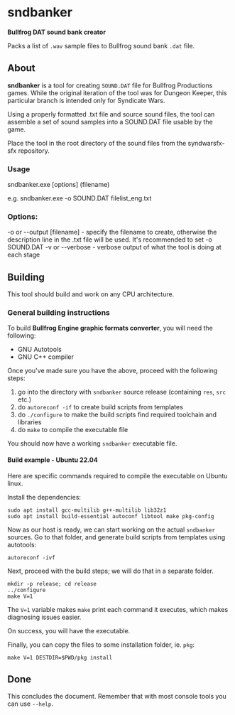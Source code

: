 # sndbanker

**Bullfrog DAT sound bank creator**

Packs a list of `.wav` sample files to Bullfrog sound bank `.dat` file.

## About

**sndbanker** is a tool for creating `SOUND.DAT` file for Bullfrog Productions
games. While the original iteration of the tool was for Dungeon Keeper, this
particular branch is intended only for Syndicate Wars.

Using a properly formatted .txt file and source sound files, the tool can
assemble a set of sound samples into a SOUND.DAT file usable by the game.

Place the tool in the root directory of the sound files from the syndwarsfx-sfx repository.

### Usage

 sndbanker.exe [options] (filename)
 
e.g.  sndbanker.exe -o SOUND.DAT filelist_eng.txt

### Options:

-o or --output [filename] - specify the filename to create, otherwise the description line in the .txt file will be used. It's recommended to set -o SOUND.DAT
-v or --verbose - verbose output of what the tool is doing at each stage

## Building

This tool should build and work on any CPU architecture.

### General building instructions

To build **Bullfrog Engine graphic formats converter**, you will need the following:

* GNU Autotools
* GNU C++ compiler

Once you've made sure you have the above, proceed with the following steps:

1. go into the directory with `sndbanker` source release (containing `res`, `src` etc.)
2. do `autoreconf -if` to create build scripts from templates
3. do `./configure` to make the build scripts find required toolchain and libraries
4. do `make` to compile the executable file

You should now have a working `sndbanker` executable file.

#### Build example - Ubuntu 22.04

Here are specific commands required to compile the executable on Ubuntu linux.

Install the dependencies:

```
sudo apt install gcc-multilib g++-multilib lib32z1
sudo apt install build-essential autoconf libtool make pkg-config
```

Now as our host is ready, we can start working on the actual `sndbanker` sources.
Go to that folder, and generate build scripts from templates using autotools:

```
autoreconf -ivf
```

Next, proceed with the build steps; we will do that in a separate folder.

```
mkdir -p release; cd release
../configure
make V=1
```

The `V=1` variable makes `make` print each command it executes, which makes
diagnosing issues easier.

On success, you will have the executable.

Finally, you can copy the files to some installation folder, ie. `pkg`:

```
make V=1 DESTDIR=$PWD/pkg install
```

## Done

This concludes the document.
Remember that with most console tools you can use `--help`.
